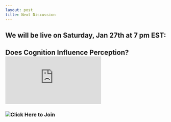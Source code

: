 ```yaml
---
layout: post
title: Next Discussion
---
```


## We will be live on Saturday, Jan 27th at 7 pm EST:
## Does Cognition Influence Perception? ![(Firestone & Scholl, 2016)](http://perception.yale.edu/papers/16-Firestone-Scholl-BBS.pdf)
### ![Click Here to Join](https://discord.gg/zmAAx2W)
